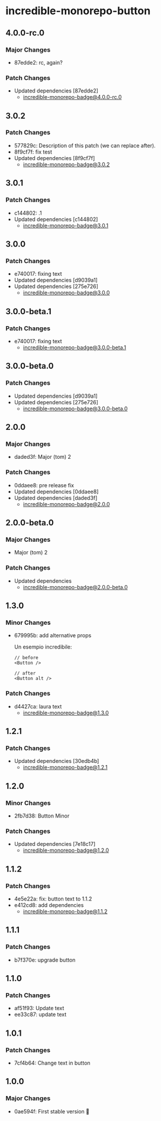 # incredible-monorepo-button

## 4.0.0-rc.0

### Major Changes

- 87edde2: rc, again?

### Patch Changes

- Updated dependencies [87edde2]
  - incredible-monorepo-badge@4.0.0-rc.0

## 3.0.2

### Patch Changes

- 577829c: Description of this patch (we can replace after).
- 8f9cf7f: fix test
- Updated dependencies [8f9cf7f]
  - incredible-monorepo-badge@3.0.2

## 3.0.1

### Patch Changes

- c144802: .1
- Updated dependencies [c144802]
  - incredible-monorepo-badge@3.0.1

## 3.0.0

### Patch Changes

- e740017: fixing text
- Updated dependencies [d9039a1]
- Updated dependencies [275e726]
  - incredible-monorepo-badge@3.0.0

## 3.0.0-beta.1

### Patch Changes

- e740017: fixing text
  - incredible-monorepo-badge@3.0.0-beta.1

## 3.0.0-beta.0

### Patch Changes

- Updated dependencies [d9039a1]
- Updated dependencies [275e726]
  - incredible-monorepo-badge@3.0.0-beta.0

## 2.0.0

### Major Changes

- daded3f: Major (tom) 2

### Patch Changes

- 0ddaee8: pre release fix
- Updated dependencies [0ddaee8]
- Updated dependencies [daded3f]
  - incredible-monorepo-badge@2.0.0

## 2.0.0-beta.0

### Major Changes

- Major (tom) 2

### Patch Changes

- Updated dependencies
  - incredible-monorepo-badge@2.0.0-beta.0

## 1.3.0

### Minor Changes

- 679995b: add alternative props

  Un esempio incredibile:

  ```tsx
  // before
  <Button />

  // after
  <Button alt />
  ```

### Patch Changes

- d4427ca: laura text
  - incredible-monorepo-badge@1.3.0

## 1.2.1

### Patch Changes

- Updated dependencies [30edb4b]
  - incredible-monorepo-badge@1.2.1

## 1.2.0

### Minor Changes

- 2fb7d38: Button Minor

### Patch Changes

- Updated dependencies [7e18c17]
  - incredible-monorepo-badge@1.2.0

## 1.1.2

### Patch Changes

- 4e5e22a: fix: button text to 1.1.2
- e412cd8: add dependencies
  - incredible-monorepo-badge@1.1.2

## 1.1.1

### Patch Changes

- b7f370e: upgrade button

## 1.1.0

### Patch Changes

- af51f93: Update text
- ee33c87: update text

## 1.0.1

### Patch Changes

- 7cf4b64: Change text in button

## 1.0.0

### Major Changes

- 0ae594f: First stable version :rocket:

